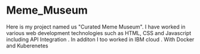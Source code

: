 # Meme_Museum
Here is my project named us "Curated Meme Museum". I have worked in various web development technologies such as HTML, CSS and Javascript including API Integration . In additon I too worked in IBM cloud . With Docker and Kuberenetes
